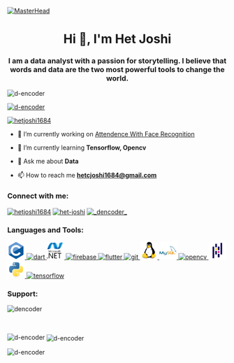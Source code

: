 [![MasterHead](https://user-images.githubusercontent.com/86153190/180595867-8ba21e63-0cbc-46fc-a186-c749f56d921e.jpg)](https://github.com/D-ENCODER)
<h1 align="center">Hi 👋, I'm Het Joshi</h1>
<h3 align="center">I am a data analyst with a passion for storytelling. I believe that words and data are the two most powerful tools to change the world.</h3>

<p align="left"> <img src="https://komarev.com/ghpvc/?username=d-encoder&label=Profile%20views&color=0e75b6&style=flat" alt="d-encoder" /> </p>

<p align="left"> <a href="https://github.com/ryo-ma/github-profile-trophy"><img src="https://github-profile-trophy.vercel.app/?username=d-encoder" alt="d-encoder" /></a> </p>

<p align="left"> <a href="https://twitter.com/hetjoshi1684" target="blank"><img src="https://img.shields.io/twitter/follow/hetjoshi1684?logo=twitter&style=for-the-badge" alt="hetjoshi1684" /></a> </p>

- 🔭 I’m currently working on [Attendence With Face Recognition](https://github.com/D-ENCODER/ATTENDANCE-WITH-FACE-RECOGNITION)

- 🌱 I’m currently learning **Tensorflow, Opencv**

- 💬 Ask me about **Data**

- 📫 How to reach me **hetcjoshi1684@gmail.com**

<h3 align="left">Connect with me:</h3>
<p align="left">
<a href="https://twitter.com/hetjoshi1684" target="blank"><img align="center" src="https://raw.githubusercontent.com/rahuldkjain/github-profile-readme-generator/master/src/images/icons/Social/twitter.svg" alt="hetjoshi1684" height="30" width="40" /></a>
<a href="https://linkedin.com/in/het-joshi" target="blank"><img align="center" src="https://raw.githubusercontent.com/rahuldkjain/github-profile-readme-generator/master/src/images/icons/Social/linked-in-alt.svg" alt="het-joshi" height="30" width="40" /></a>
<a href="https://instagram.com/_dencoder_" target="blank"><img align="center" src="https://raw.githubusercontent.com/rahuldkjain/github-profile-readme-generator/master/src/images/icons/Social/instagram.svg" alt="_dencoder_" height="30" width="40" /></a>
</p>

<h3 align="left">Languages and Tools:</h3>
<p align="left"> <a href="https://www.cprogramming.com/" target="_blank" rel="noreferrer"> <img src="https://raw.githubusercontent.com/devicons/devicon/master/icons/c/c-original.svg" alt="c" width="40" height="40"/> </a> <a href="https://dart.dev" target="_blank" rel="noreferrer"> <img src="https://www.vectorlogo.zone/logos/dartlang/dartlang-icon.svg" alt="dart" width="40" height="40"/> </a> <a href="https://dotnet.microsoft.com/" target="_blank" rel="noreferrer"> <img src="https://raw.githubusercontent.com/devicons/devicon/master/icons/dot-net/dot-net-original-wordmark.svg" alt="dotnet" width="40" height="40"/> </a> <a href="https://firebase.google.com/" target="_blank" rel="noreferrer"> <img src="https://www.vectorlogo.zone/logos/firebase/firebase-icon.svg" alt="firebase" width="40" height="40"/> </a> <a href="https://flutter.dev" target="_blank" rel="noreferrer"> <img src="https://www.vectorlogo.zone/logos/flutterio/flutterio-icon.svg" alt="flutter" width="40" height="40"/> </a> <a href="https://git-scm.com/" target="_blank" rel="noreferrer"> <img src="https://www.vectorlogo.zone/logos/git-scm/git-scm-icon.svg" alt="git" width="40" height="40"/> </a> <a href="https://www.linux.org/" target="_blank" rel="noreferrer"> <img src="https://raw.githubusercontent.com/devicons/devicon/master/icons/linux/linux-original.svg" alt="linux" width="40" height="40"/> </a> <a href="https://www.mysql.com/" target="_blank" rel="noreferrer"> <img src="https://raw.githubusercontent.com/devicons/devicon/master/icons/mysql/mysql-original-wordmark.svg" alt="mysql" width="40" height="40"/> </a> <a href="https://opencv.org/" target="_blank" rel="noreferrer"> <img src="https://www.vectorlogo.zone/logos/opencv/opencv-icon.svg" alt="opencv" width="40" height="40"/> </a> <a href="https://pandas.pydata.org/" target="_blank" rel="noreferrer"> <img src="https://raw.githubusercontent.com/devicons/devicon/2ae2a900d2f041da66e950e4d48052658d850630/icons/pandas/pandas-original.svg" alt="pandas" width="40" height="40"/> </a> <a href="https://www.python.org" target="_blank" rel="noreferrer"> <img src="https://raw.githubusercontent.com/devicons/devicon/master/icons/python/python-original.svg" alt="python" width="40" height="40"/> </a> <a href="https://www.tensorflow.org" target="_blank" rel="noreferrer"> <img src="https://www.vectorlogo.zone/logos/tensorflow/tensorflow-icon.svg" alt="tensorflow" width="40" height="40"/> </a> </p>

<h3 align="left">Support:</h3>
<p><a href="https://ko-fi.com/dencoder"> <img align="left" src="https://cdn.ko-fi.com/cdn/kofi3.png?v=3" height="50" width="210" alt="dencoder" /></a></p><br><br><br>

<p><img align="left" src="https://github-readme-stats.vercel.app/api/top-langs?username=d-encoder&show_icons=true&locale=en&layout=compact" alt="d-encoder" /></p>

<p>&nbsp;<img align="center" src="https://github-readme-stats.vercel.app/api?username=d-encoder&show_icons=true&theme=dark&locale=en" alt="d-encoder" /></p>

<p><img align="center" src="https://github-readme-streak-stats.herokuapp.com/?user=d-encoder&theme=dark" alt="d-encoder" /></p>

